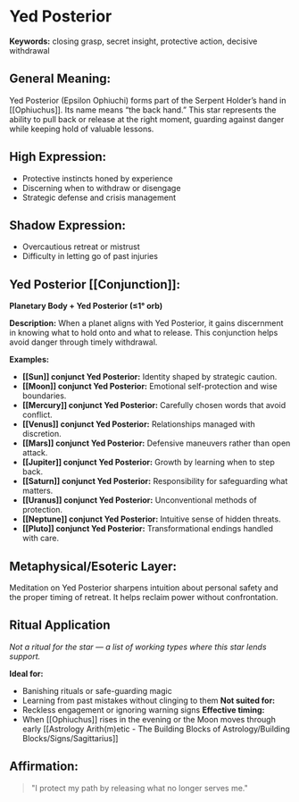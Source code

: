 # Yed Posterior


**Keywords:** closing grasp, secret insight, protective action, decisive withdrawal

## General Meaning:
Yed Posterior (Epsilon Ophiuchi) forms part of the Serpent Holder’s hand in [[Ophiuchus]]. Its name means “the back hand.” This star represents the ability to pull back or release at the right moment, guarding against danger while keeping hold of valuable lessons.

## High Expression:
- Protective instincts honed by experience
- Discerning when to withdraw or disengage
- Strategic defense and crisis management

## Shadow Expression:
- Overcautious retreat or mistrust
- Difficulty in letting go of past injuries

## Yed Posterior [[Conjunction]]:

**Planetary Body + Yed Posterior (≤1° orb)**

**Description:**
When a planet aligns with Yed Posterior, it gains discernment in knowing what to hold onto and what to release. This conjunction helps avoid danger through timely withdrawal.

**Examples:**
- **[[Sun]] conjunct Yed Posterior:** Identity shaped by strategic caution.
- **[[Moon]] conjunct Yed Posterior:** Emotional self-protection and wise boundaries.
- **[[Mercury]] conjunct Yed Posterior:** Carefully chosen words that avoid conflict.
- **[[Venus]] conjunct Yed Posterior:** Relationships managed with discretion.
- **[[Mars]] conjunct Yed Posterior:** Defensive maneuvers rather than open attack.
- **[[Jupiter]] conjunct Yed Posterior:** Growth by learning when to step back.
- **[[Saturn]] conjunct Yed Posterior:** Responsibility for safeguarding what matters.
- **[[Uranus]] conjunct Yed Posterior:** Unconventional methods of protection.
- **[[Neptune]] conjunct Yed Posterior:** Intuitive sense of hidden threats.
- **[[Pluto]] conjunct Yed Posterior:** Transformational endings handled with care.

## Metaphysical/Esoteric Layer:
Meditation on Yed Posterior sharpens intuition about personal safety and the proper timing of retreat. It helps reclaim power without confrontation.

## Ritual Application
*Not a ritual for the star — a list of working types where this star lends support.*

**Ideal for:**
- Banishing rituals or safe-guarding magic
- Learning from past mistakes without clinging to them
**Not suited for:**
- Reckless engagement or ignoring warning signs
**Effective timing:**
- When [[Ophiuchus]] rises in the evening or the Moon moves through early [[Astrology Arith(m)etic - The Building Blocks of Astrology/Building Blocks/Signs/Sagittarius]]

## Affirmation:

> "I protect my path by releasing what no longer serves me."

